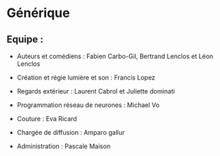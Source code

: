 # Générique

## Equipe :

- Auteurs et comédiens :
Fabien Carbo-Gil, Bertrand Lenclos et Léon Lenclos

- Création et régie lumière et son :
Francis Lopez

- Regards extérieur :
Laurent Cabrol et Juliette dominati

- Programmation réseau de neurones :
Michael Vo

- Couture :
Eva Ricard

- Chargée de diffusion :
Amparo gallur

- Administration :
Pascale Maison

